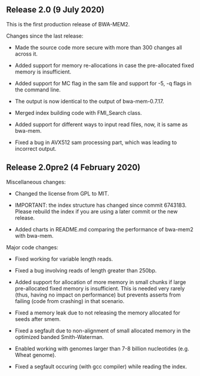 Release 2.0 (9 July 2020)
---------------------------------
This is the first production release of BWA-MEM2.

Changes since the last release:
* Made the source code more secure with more than 300 changes all across it.

* Added support for memory re-allocations in case the pre-allocated fixed memory is insufficient.

* Added support for MC flag in the sam file and support for -5, -q flags in the command line.

* The output is now identical to the output of bwa-mem-0.7.17.

* Merged index building code with FMI_Search class.

* Added support for different ways to input read files, now, it is same as bwa-mem.

* Fixed a bug in AVX512 sam processing part, which was leading to incorrect output.


Release 2.0pre2 (4 February 2020)
---------------------------------

Miscellaneous changes:

 * Changed the license from GPL to MIT.

 * IMPORTANT: the index structure has changed since commit 6743183. Please
   rebuild the index if you are using a later commit or the new release.

 * Added charts in README.md comparing the performance of bwa-mem2 with bwa-mem.

Major code changes:

 * Fixed working for variable length reads.

 * Fixed a bug involving reads of length greater than 250bp.

 * Added support for allocation of more memory in small chunks if large
   pre-allocated fixed memory is insufficient. This is needed very rarely
   (thus, having no impact on performance) but prevents asserts from failing
   (code from crashing) in that scenario. 

 * Fixed a memory leak due to not releasing the memory allocated for seeds
   after smem.

 * Fixed a segfault due to non-alignment of small allocated memory in the
   optimized banded Smith-Waterman.

 * Enabled working with genomes larger than 7-8 billion nucleotides (e.g. Wheat
   genome).

 * Fixed a segfault occuring (with gcc compiler) while reading the index.
